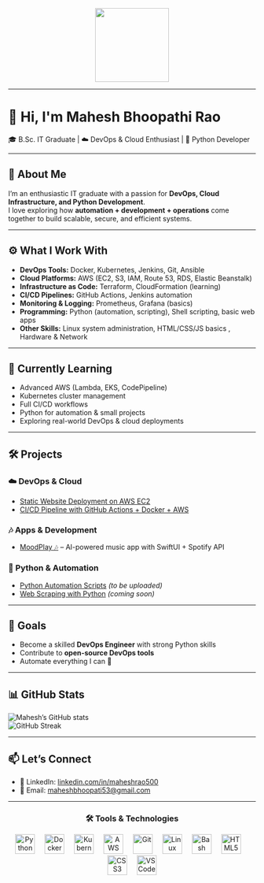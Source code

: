 <div align="center">
  <img height="150" src="https://media.giphy.com/media/M9gbBd9nbDrOTu1Mqx/giphy.gif" />
</div>

---

# 👋 Hi, I'm Mahesh Bhoopathi Rao  
🎓 B.Sc. IT Graduate | ☁️ DevOps & Cloud Enthusiast | 🐍 Python Developer  

---

## 🚀 About Me  
I’m an enthusiastic IT graduate with a passion for **DevOps, Cloud Infrastructure, and Python Development**.  
I love exploring how **automation + development + operations** come together to build scalable, secure, and efficient systems.  

---

## ⚙️ What I Work With  
- **DevOps Tools:** Docker, Kubernetes, Jenkins, Git, Ansible  
- **Cloud Platforms:** AWS (EC2, S3, IAM, Route 53, RDS, Elastic Beanstalk)  
- **Infrastructure as Code:** Terraform, CloudFormation (learning)  
- **CI/CD Pipelines:** GitHub Actions, Jenkins automation  
- **Monitoring & Logging:** Prometheus, Grafana (basics)  
- **Programming:** Python (automation, scripting), Shell scripting, basic web apps  
- **Other Skills:** Linux system administration, HTML/CSS/JS basics , Hardware & Network 

---

## 🧠 Currently Learning  
- Advanced AWS (Lambda, EKS, CodePipeline)  
- Kubernetes cluster management  
- Full CI/CD workflows  
- Python for automation & small projects  
- Exploring real-world DevOps & cloud deployments  

---

## 🛠 Projects  
### ☁️ DevOps & Cloud  
- [Static Website Deployment on AWS EC2](https://github.com/Maheshroy50/aws-ec2-static-site-deployment)  
- [CI/CD Pipeline with GitHub Actions + Docker + AWS](https://github.com/Maheshroy50/ci-cd-pipeline)  

### 🎶 Apps & Development  
- [MoodPlay 🎶](https://github.com/Maheshroy50/MoodPlay) – AI-powered music app with SwiftUI + Spotify API  

### 🐍 Python & Automation  
- [Python Automation Scripts](#) *(to be uploaded)*  
- [Web Scraping with Python](#) *(coming soon)*  

---

## 🎯 Goals  
- Become a skilled **DevOps Engineer** with strong Python skills  
- Contribute to **open-source DevOps tools**  
- Automate everything I can 🚀  

---

## 📊 GitHub Stats  
![Mahesh’s GitHub stats](https://github-readme-stats.vercel.app/api?username=Maheshroy50&show_icons=true&theme=radical)  
![GitHub Streak](https://streak-stats.demolab.com?user=Maheshroy50&theme=radical)  

---

## 📫 Let’s Connect  
- 💼 LinkedIn: [linkedin.com/in/maheshrao500](https://www.linkedin.com/in/maheshrao500)  
- 📧 Email: maheshbhoopati53@gmail.com  

---

<div align="center">
  <h3>🛠 Tools & Technologies</h3>
</div>

<div align="center">
  <img src="https://cdn.jsdelivr.net/gh/devicons/devicon/icons/python/python-original-wordmark.svg" height="40" alt="Python" />
  <img width="12" />
  <img src="https://cdn.jsdelivr.net/gh/devicons/devicon/icons/docker/docker-plain-wordmark.svg" height="40" alt="Docker" />
  <img width="12" />
  <img src="https://cdn.jsdelivr.net/gh/devicons/devicon/icons/kubernetes/kubernetes-plain.svg" height="40" alt="Kubernetes" />
  <img width="12" />
  <img src="https://cdn.jsdelivr.net/gh/devicons/devicon/icons/amazonwebservices/amazonwebservices-original-wordmark.svg" height="40" alt="AWS" />
  <img width="12" />
  <img src="https://cdn.jsdelivr.net/gh/devicons/devicon/icons/git/git-plain-wordmark.svg" height="40" alt="Git" />
  <img width="12" />
  <img src="https://cdn.jsdelivr.net/gh/devicons/devicon/icons/linux/linux-original.svg" height="40" alt="Linux" />
  <img width="12" />
  <img src="https://cdn.jsdelivr.net/gh/devicons/devicon/icons/bash/bash-original.svg" height="40" alt="Bash" />
  <img width="12" />
  <img src="https://cdn.jsdelivr.net/gh/devicons/devicon/icons/html5/html5-original-wordmark.svg" height="40" alt="HTML5" />
  <img width="12" />
  <img src="https://cdn.jsdelivr.net/gh/devicons/devicon/icons/css3/css3-original-wordmark.svg" height="40" alt="CSS3" />
  <img width="12" />
  <img src="https://cdn.jsdelivr.net/gh/devicons/devicon/icons/vscode/vscode-original.svg" height="40" alt="VS Code" />
</div>
